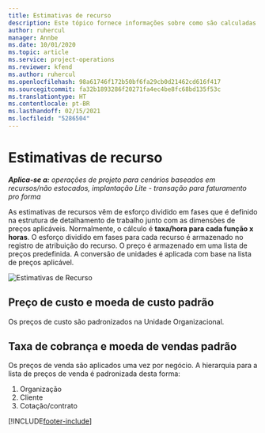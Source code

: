 ```yaml
---
title: Estimativas de recurso
description: Este tópico fornece informações sobre como são calculadas as estimativas de recursos no Project Operations.
author: ruhercul
manager: Annbe
ms.date: 10/01/2020
ms.topic: article
ms.service: project-operations
ms.reviewer: kfend
ms.author: ruhercul
ms.openlocfilehash: 98a61746f172b50bf6fa29cb0d21462cd616f417
ms.sourcegitcommit: fa32b1893286f20271fa4ec4be8fc68bd135f53c
ms.translationtype: HT
ms.contentlocale: pt-BR
ms.lasthandoff: 02/15/2021
ms.locfileid: "5286504"
---
```

# <a name="resource-estimates"></a>Estimativas de recurso

_**Aplica-se a:** operações de projeto para cenários baseados em recursos/não estocados, implantação Lite - transação para faturamento pro forma_

As estimativas de recursos vêm de esforço dividido em fases que é definido na estrutura de detalhamento de trabalho junto com as dimensões de preços aplicáveis. Normalmente, o cálculo é **taxa/hora para cada função x horas**. O esforço dividido em fases para cada recurso é armazenado no registro de atribuição do recurso. O preço é armazenado em uma lista de preços predefinida. A conversão de unidades é aplicada com base na lista de preços aplicável.

![Estimativas de Recurso](./media/navigation12.png)

## <a name="default-cost-price-and-cost-currency"></a>Preço de custo e moeda de custo padrão

Os preços de custo são padronizados na Unidade Organizacional.

## <a name="default-bill-rate-and-sales-currency"></a>Taxa de cobrança e moeda de vendas padrão

Os preços de venda são aplicados uma vez por negócio. A hierarquia para a lista de preços de venda é padronizada desta forma:

1. Organização
2. Cliente
3. Cotação/contrato


[!INCLUDE[footer-include](../includes/footer-banner.md)]